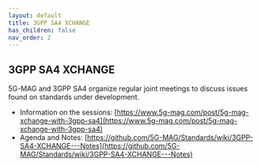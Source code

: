```yaml
---
layout: default
title: 3GPP SA4 XCHANGE
has_children: false
nav_order: 2
---
```

## 3GPP SA4 XCHANGE
5G-MAG and 3GPP SA4 organize regular joint meetings to discuss issues found on standards under development.
- Information on the sessions: [https://www.5g-mag.com/post/5g-mag-xchange-with-3gpp-sa4](https://www.5g-mag.com/post/5g-mag-xchange-with-3gpp-sa4)
- Agenda and Notes: [https://github.com/5G-MAG/Standards/wiki/3GPP-SA4-XCHANGE---Notes](https://github.com/5G-MAG/Standards/wiki/3GPP-SA4-XCHANGE---Notes)

